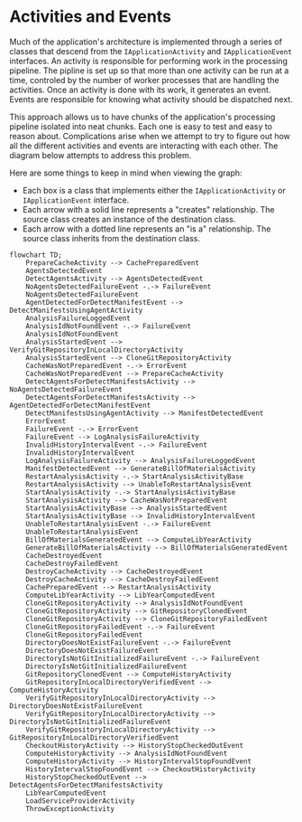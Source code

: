 # Activities and Events

Much of the application's architecture is implemented through a series of classes that descend from the `IApplicationActivity` and `IApplicationEvent` interfaces. An activity is responsible for performing work in the processing pipeline. The pipline is set up so that more than one activity can be run at a time, controled by the number of worker processes that are handling the activities. Once an activity is done with its work, it generates an event. Events are responsible for knowing what activity should be dispatched next.

This approach allows us to have chunks of the application's processing pipeline isolated into neat chunks. Each one is easy to test and easy to reason about. Complications arise when we attempt to try to figure out how all the different activities and events are interacting with each other. The diagram below attempts to address this problem.

Here are some things to keep in mind when viewing the graph:

* Each box is a class that implements either the `IApplicationActivity` or `IApplicationEvent` interface.
* Each arrow with a solid line represents a "creates" relationship. The source class creates an instance of the destination class.
* Each arrow with a dotted line represents an "is a" relationship. The source class inherits from the destination class.

```mermaid
flowchart TD;
    PrepareCacheActivity --> CachePreparedEvent
    AgentsDetectedEvent
    DetectAgentsActivity --> AgentsDetectedEvent
    NoAgentsDetectedFailureEvent -.-> FailureEvent
    NoAgentsDetectedFailureEvent
    AgentDetectedForDetectManifestEvent --> DetectManifestsUsingAgentActivity
    AnalysisFailureLoggedEvent
    AnalysisIdNotFoundEvent -.-> FailureEvent
    AnalysisIdNotFoundEvent
    AnalysisStartedEvent --> VerifyGitRepositoryInLocalDirectoryActivity
    AnalysisStartedEvent --> CloneGitRepositoryActivity
    CacheWasNotPreparedEvent -.-> ErrorEvent
    CacheWasNotPreparedEvent --> PrepareCacheActivity
    DetectAgentsForDetectManifestsActivity --> NoAgentsDetectedFailureEvent
    DetectAgentsForDetectManifestsActivity --> AgentDetectedForDetectManifestEvent
    DetectManifestsUsingAgentActivity --> ManifestDetectedEvent
    ErrorEvent
    FailureEvent -.-> ErrorEvent
    FailureEvent --> LogAnalysisFailureActivity
    InvalidHistoryIntervalEvent -.-> FailureEvent
    InvalidHistoryIntervalEvent
    LogAnalysisFailureActivity --> AnalysisFailureLoggedEvent
    ManifestDetectedEvent --> GenerateBillOfMaterialsActivity
    RestartAnalysisActivity -.-> StartAnalysisActivityBase
    RestartAnalysisActivity --> UnableToRestartAnalysisEvent
    StartAnalysisActivity -.-> StartAnalysisActivityBase
    StartAnalysisActivity --> CacheWasNotPreparedEvent
    StartAnalysisActivityBase --> AnalysisStartedEvent
    StartAnalysisActivityBase --> InvalidHistoryIntervalEvent
    UnableToRestartAnalysisEvent -.-> FailureEvent
    UnableToRestartAnalysisEvent
    BillOfMaterialsGeneratedEvent --> ComputeLibYearActivity
    GenerateBillOfMaterialsActivity --> BillOfMaterialsGeneratedEvent
    CacheDestroyedEvent
    CacheDestroyFailedEvent
    DestroyCacheActivity --> CacheDestroyedEvent
    DestroyCacheActivity --> CacheDestroyFailedEvent
    CachePreparedEvent --> RestartAnalysisActivity
    ComputeLibYearActivity --> LibYearComputedEvent
    CloneGitRepositoryActivity --> AnalysisIdNotFoundEvent
    CloneGitRepositoryActivity --> GitRepositoryClonedEvent
    CloneGitRepositoryActivity --> CloneGitRepositoryFailedEvent
    CloneGitRepositoryFailedEvent -.-> FailureEvent
    CloneGitRepositoryFailedEvent
    DirectoryDoesNotExistFailureEvent -.-> FailureEvent
    DirectoryDoesNotExistFailureEvent
    DirectoryIsNotGitInitializedFailureEvent -.-> FailureEvent
    DirectoryIsNotGitInitializedFailureEvent
    GitRepositoryClonedEvent --> ComputeHistoryActivity
    GitRepositoryInLocalDirectoryVerifiedEvent --> ComputeHistoryActivity
    VerifyGitRepositoryInLocalDirectoryActivity --> DirectoryDoesNotExistFailureEvent
    VerifyGitRepositoryInLocalDirectoryActivity --> DirectoryIsNotGitInitializedFailureEvent
    VerifyGitRepositoryInLocalDirectoryActivity --> GitRepositoryInLocalDirectoryVerifiedEvent
    CheckoutHistoryActivity --> HistoryStopCheckedOutEvent
    ComputeHistoryActivity --> AnalysisIdNotFoundEvent
    ComputeHistoryActivity --> HistoryIntervalStopFoundEvent
    HistoryIntervalStopFoundEvent --> CheckoutHistoryActivity
    HistoryStopCheckedOutEvent --> DetectAgentsForDetectManifestsActivity
    LibYearComputedEvent
    LoadServiceProviderActivity
    ThrowExceptionActivity

```
